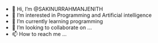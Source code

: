 - 👋 Hi, I’m @SAKINURRAHMANJENITH
- 👀 I’m interested in Programming and Artificial intelligence
- 🌱 I’m currently learning programming
- 💞️ I’m looking to collaborate on ...
- 📫 How to reach me ...

<!---
SAKINURRAHMANJENITH/SAKINURRAHMANJENITH is a ✨ special ✨ repository because its `README.md` (this file) appears on your GitHub profile.
You can click the Preview link to take a look at your changes.
--->
